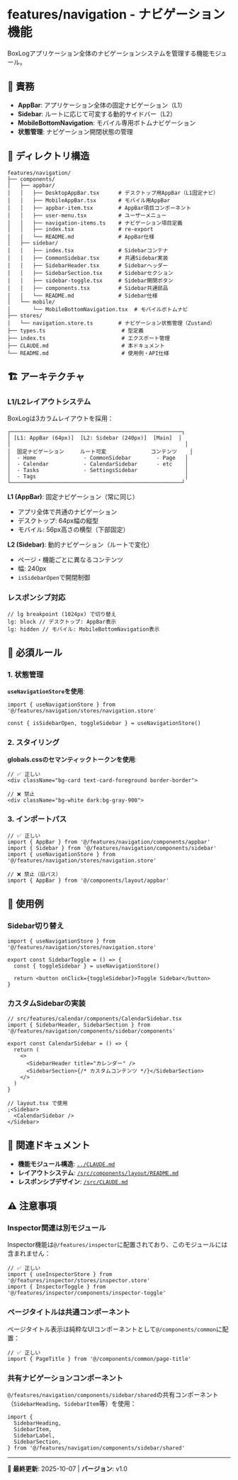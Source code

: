 # features/navigation - ナビゲーション機能

BoxLogアプリケーション全体のナビゲーションシステムを管理する機能モジュール。

## 🎯 責務

- **AppBar**: アプリケーション全体の固定ナビゲーション（L1）
- **Sidebar**: ルートに応じて可変する動的サイドバー（L2）
- **MobileBottomNavigation**: モバイル専用ボトムナビゲーション
- **状態管理**: ナビゲーション開閉状態の管理

## 📁 ディレクトリ構造

```
features/navigation/
├── components/
│   ├── appbar/
│   │   ├── DesktopAppBar.tsx      # デスクトップ用AppBar（L1固定ナビ）
│   │   ├── MobileAppBar.tsx       # モバイル用AppBar
│   │   ├── appbar-item.tsx        # AppBar項目コンポーネント
│   │   ├── user-menu.tsx          # ユーザーメニュー
│   │   ├── navigation-items.ts    # ナビゲーション項目定義
│   │   ├── index.tsx              # re-export
│   │   └── README.md              # AppBar仕様
│   ├── sidebar/
│   │   ├── index.tsx              # Sidebarコンテナ
│   │   ├── CommonSidebar.tsx      # 共通Sidebar実装
│   │   ├── SidebarHeader.tsx      # Sidebarヘッダー
│   │   ├── SidebarSection.tsx     # Sidebarセクション
│   │   ├── sidebar-toggle.tsx     # Sidebar開閉ボタン
│   │   ├── components.tsx         # Sidebar共通部品
│   │   └── README.md              # Sidebar仕様
│   └── mobile/
│       └── MobileBottomNavigation.tsx  # モバイルボトムナビ
├── stores/
│   └── navigation.store.ts        # ナビゲーション状態管理（Zustand）
├── types.ts                        # 型定義
├── index.ts                        # エクスポート管理
├── CLAUDE.md                       # 本ドキュメント
└── README.md                       # 使用例・API仕様
```

## 🏗️ アーキテクチャ

### L1/L2レイアウトシステム

BoxLogは3カラムレイアウトを採用：

```
┌──────────────────────────────────────────────────────┐
│ [L1: AppBar (64px)]  [L2: Sidebar (240px)]  [Main]  │
│                                                       │
│  固定ナビゲーション     ルート可変              コンテンツ    │
│  - Home               - CommonSidebar        - Page   │
│  - Calendar           - CalendarSidebar      - etc    │
│  - Tasks              - SettingsSidebar               │
│  - Tags                                               │
└──────────────────────────────────────────────────────┘
```

**L1 (AppBar)**: 固定ナビゲーション（常に同じ）

- アプリ全体で共通のナビゲーション
- デスクトップ: 64px幅の縦型
- モバイル: 56px高さの横型（下部固定）

**L2 (Sidebar)**: 動的ナビゲーション（ルートで変化）

- ページ・機能ごとに異なるコンテンツ
- 幅: 240px
- `isSidebarOpen`で開閉制御

### レスポンシブ対応

```tsx
// lg breakpoint (1024px) で切り替え
lg: block // デスクトップ: AppBar表示
lg: hidden // モバイル: MobileBottomNavigation表示
```

## 🚨 必須ルール

### 1. 状態管理

**`useNavigationStore`を使用**:

```tsx
import { useNavigationStore } from '@/features/navigation/stores/navigation.store'

const { isSidebarOpen, toggleSidebar } = useNavigationStore()
```

### 2. スタイリング

**globals.cssのセマンティックトークンを使用**:

```tsx
// ✅ 正しい
<div className="bg-card text-card-foreground border-border">

// ❌ 禁止
<div className="bg-white dark:bg-gray-900">
```

### 3. インポートパス

```tsx
// ✅ 正しい
import { AppBar } from '@/features/navigation/components/appbar'
import { Sidebar } from '@/features/navigation/components/sidebar'
import { useNavigationStore } from '@/features/navigation/stores/navigation.store'

// ❌ 禁止（旧パス）
import { AppBar } from '@/components/layout/appbar'
```

## 📖 使用例

### Sidebar切り替え

```tsx
import { useNavigationStore } from '@/features/navigation/stores/navigation.store'

export const SidebarToggle = () => {
  const { toggleSidebar } = useNavigationStore()

  return <button onClick={toggleSidebar}>Toggle Sidebar</button>
}
```

### カスタムSidebarの実装

```tsx
// src/features/calendar/components/CalendarSidebar.tsx
import { SidebarHeader, SidebarSection } from '@/features/navigation/components/sidebar/components'

export const CalendarSidebar = () => {
  return (
    <>
      <SidebarHeader title="カレンダー" />
      <SidebarSection>{/* カスタムコンテンツ */}</SidebarSection>
    </>
  )
}

// layout.tsx で使用
;<Sidebar>
  <CalendarSidebar />
</Sidebar>
```

## 🔗 関連ドキュメント

- **機能モジュール構造**: [`../CLAUDE.md`](../CLAUDE.md)
- **レイアウトシステム**: [`/src/components/layout/README.md`](/src/components/layout/README.md)
- **レスポンシブデザイン**: [`/src/CLAUDE.md`](/src/CLAUDE.md#レスポンシブデザイン実装ガイド)

## ⚠️ 注意事項

### Inspector関連は別モジュール

Inspector機能は`@/features/inspector`に配置されており、このモジュールには含まれません：

```tsx
// ✅ 正しい
import { useInspectorStore } from '@/features/inspector/stores/inspector.store'
import { InspectorToggle } from '@/features/inspector/components/inspector-toggle'
```

### ページタイトルは共通コンポーネント

ページタイトル表示は純粋なUIコンポーネントとして`@/components/common`に配置：

```tsx
// ✅ 正しい
import { PageTitle } from '@/components/common/page-title'
```

### 共有ナビゲーションコンポーネント

`@/features/navigation/components/sidebar/shared`の共有コンポーネント（`SidebarHeading`、`SidebarItem`等）を使用：

```tsx
import {
  SidebarHeading,
  SidebarItem,
  SidebarLabel,
  SidebarSection,
} from '@/features/navigation/components/sidebar/shared'
```

---

**📖 最終更新**: 2025-10-07 | **バージョン**: v1.0

